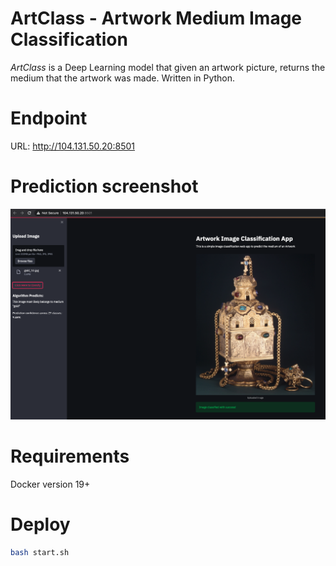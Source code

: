 ArtClass - Artwork Medium Image Classification
=====================================

*ArtClass* is a Deep Learning model that given an artwork picture, 
returns the medium that the artwork was made. Written in Python. 

Endpoint
=====================================
URL: http://104.131.50.20:8501

Prediction screenshot
=====================================
![A test image](images/prediction.png)

Requirements
=====================================
Docker version 19+


Deploy
=====================================

```bash
bash start.sh
```
